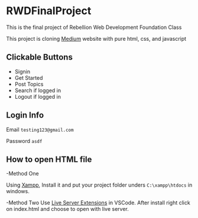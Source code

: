 # RWDFinalProject

This is the final project of Rebellion Web Development Foundation Class

This project is cloning [Medium](https://www.medium.com 'Medium website') website with pure html, css, and javascript

## Clickable Buttons

- Signin
- Get Started
- Post Topics
- Search if logged in
- Logout if logged in

## Login Info

Email
`testing123@gmail.com`

Password
`asdf`

## How to open HTML file

-Method One

Using [Xampp](https://www.apachefriends.org/download.html 'XAMPP Download'),
Install it and put your project folder unders `C:\xampp\htdocs` in windows.

-Method Two
Use [Live Server Extensions](https://marketplace.visualstudio.com/items?itemName=ritwickdey.LiveServer 'Download Live Server') in VSCode. After install right click on index.html and choose to open with live server.
